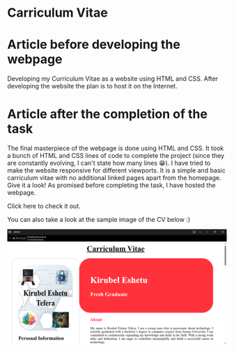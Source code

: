 # Carriculum Vitae
# Article before developing the webpage
Developing my Curriculum Vitae as a website using HTML and CSS. After developing the website the plan is to host it on the Internet. 

# Article after the completion of the task
The final masterpiece of the webpage is done using HTML and CSS. It took a bunch of HTML and CSS lines of code to complete the project (since they are constantly evolving, I can't state how many lines 😁). I have tried to make the website responsive for different viewports. It is a simple and basic carriculum vitae with no additional linked pages apart from the homepage. Give it a look!
As promised before completing the task, I have hosted the webpage. 

 Click <a href="http://kirubeleshetu.infy.uk/" style="text-decoration: none;">here</a> to check it out.

 You can also take a look at the sample image of the CV below :)

 <img src = "https://github.com/Kira-Legacy/Image_Repo/blob/main/CV_snapimage.png" alt = "CV project snap">
